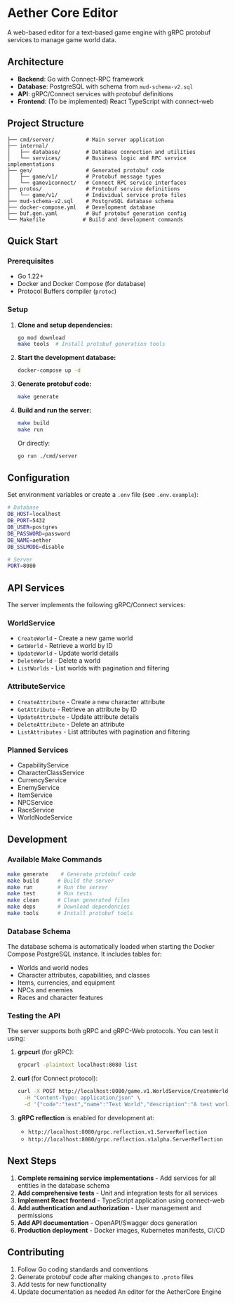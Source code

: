 # Aether Core Editor

A web-based editor for a text-based game engine with gRPC protobuf services to manage game world data.

## Architecture

- **Backend**: Go with Connect-RPC framework
- **Database**: PostgreSQL with schema from `mud-schema-v2.sql`
- **API**: gRPC/Connect services with protobuf definitions
- **Frontend**: (To be implemented) React TypeScript with connect-web

## Project Structure

```
├── cmd/server/          # Main server application
├── internal/
│   ├── database/        # Database connection and utilities
│   └── services/        # Business logic and RPC service implementations
├── gen/                 # Generated protobuf code
│   ├── game/v1/         # Protobuf message types
│   └── gamev1connect/   # Connect RPC service interfaces
├── protos/              # Protobuf service definitions
│   └── game/v1/         # Individual service proto files
├── mud-schema-v2.sql    # PostgreSQL database schema
├── docker-compose.yml   # Development database
├── buf.gen.yaml         # Buf protobuf generation config
└── Makefile            # Build and development commands
```

## Quick Start

### Prerequisites

- Go 1.22+
- Docker and Docker Compose (for database)
- Protocol Buffers compiler (`protoc`)

### Setup

1. **Clone and setup dependencies:**
   ```bash
   go mod download
   make tools  # Install protobuf generation tools
   ```

2. **Start the development database:**
   ```bash
   docker-compose up -d
   ```

3. **Generate protobuf code:**
   ```bash
   make generate
   ```

4. **Build and run the server:**
   ```bash
   make build
   make run
   ```

   Or directly:
   ```bash
   go run ./cmd/server
   ```

## Configuration

Set environment variables or create a `.env` file (see `.env.example`):

```bash
# Database
DB_HOST=localhost
DB_PORT=5432
DB_USER=postgres
DB_PASSWORD=password
DB_NAME=aether
DB_SSLMODE=disable

# Server
PORT=8080
```

## API Services

The server implements the following gRPC/Connect services:

### WorldService
- `CreateWorld` - Create a new game world
- `GetWorld` - Retrieve a world by ID
- `UpdateWorld` - Update world details
- `DeleteWorld` - Delete a world
- `ListWorlds` - List worlds with pagination and filtering

### AttributeService
- `CreateAttribute` - Create a new character attribute
- `GetAttribute` - Retrieve an attribute by ID
- `UpdateAttribute` - Update attribute details
- `DeleteAttribute` - Delete an attribute
- `ListAttributes` - List attributes with pagination and filtering

### Planned Services
- CapabilityService
- CharacterClassService
- CurrencyService
- EnemyService
- ItemService
- NPCService
- RaceService
- WorldNodeService

## Development

### Available Make Commands

```bash
make generate    # Generate protobuf code
make build      # Build the server
make run        # Run the server
make test       # Run tests
make clean      # Clean generated files
make deps       # Download dependencies
make tools      # Install protobuf tools
```

### Database Schema

The database schema is automatically loaded when starting the Docker Compose PostgreSQL instance. It includes tables for:

- Worlds and world nodes
- Character attributes, capabilities, and classes
- Items, currencies, and equipment
- NPCs and enemies
- Races and character features

### Testing the API

The server supports both gRPC and gRPC-Web protocols. You can test it using:

1. **grpcurl** (for gRPC):
   ```bash
   grpcurl -plaintext localhost:8080 list
   ```

2. **curl** (for Connect protocol):
   ```bash
   curl -X POST http://localhost:8080/game.v1.WorldService/CreateWorld \
     -H "Content-Type: application/json" \
     -d '{"code":"test","name":"Test World","description":"A test world"}'
   ```

3. **gRPC reflection** is enabled for development at:
   - `http://localhost:8080/grpc.reflection.v1.ServerReflection`
   - `http://localhost:8080/grpc.reflection.v1alpha.ServerReflection`

## Next Steps

1. **Complete remaining service implementations** - Add services for all entities in the database schema
2. **Add comprehensive tests** - Unit and integration tests for all services  
3. **Implement React frontend** - TypeScript application using connect-web
4. **Add authentication and authorization** - User management and permissions
5. **Add API documentation** - OpenAPI/Swagger docs generation
6. **Production deployment** - Docker images, Kubernetes manifests, CI/CD

## Contributing

1. Follow Go coding standards and conventions
2. Generate protobuf code after making changes to `.proto` files
3. Add tests for new functionality
4. Update documentation as needed
An editor for the AetherCore Engine
